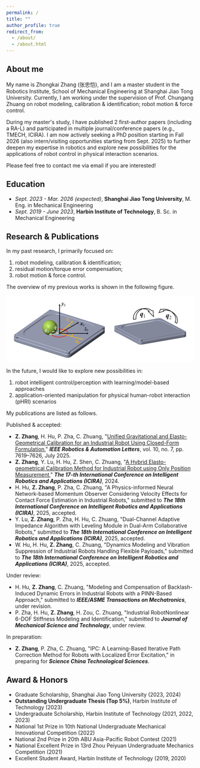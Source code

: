 ```yaml
---
permalink: /
title: ""
author_profile: true
redirect_from: 
  - /about/
  - /about.html
---
```


About me
------
My name is Zhongkai Zhang (张忠恺), and I am a master student in the Robotics Institute, School of Mechanical Engineering at Shanghai Jiao Tong University. Currently, I am working under the supervision of Prof. Chungang Zhuang on robot modeling, calibration & identification; robot motion & force control.

During my master's study, I have published 2 first-author papers (including a RA-L) and participated in multiple journal/conference papers (e.g., TMECH, ICIRA). I am now actively seeking a PhD position starting in Fall 2026 (also intern/visiting opportunities starting from Sept. 2025) to further deepen my expertise in robotics and explore new possibilities for the applications of robot control in physical interaction scenarios. 

Please feel free to contact me via email if you are interested!


Education
------
- _Sept. 2023 - Mar. 2026 (expected)_, **Shanghai Jiao Tong University**, M. Eng. in Mechanical Engineering
- _Sept. 2019 - June 2023_, **Harbin Institute of Technology**, B. Sc. in Mechanical Engineering

Research & Publications
------
In my past research, I primarily focused on:
1. robot modeling, calibration & identification;
2. residual motion/torque error compensation;
3. robot motion & force control.

The overview of my previous works is shown in the following figure.

![Research Overview](/images/test-fig.png)

In the future, I would like to explore new possibilities in:
1. robot intelligent control/perception with learning/model-based approaches
2. application-oriented manipulation for physical human-robot interaction (pHRI) scenarios

My publications are listed as follows.

Published & accepted:
- **Z. Zhang**, H. Hu, P. Zha, C. Zhuang, "[Unified Gravitational and Elasto-Geometrical Calibration for an Industrial Robot Using Closed-Form Formulation](https://ieeexplore.ieee.org/document/11020762)," _**IEEE Robotics & Automation Letters**_, vol. 10, no. 7, pp. 7619–7626, July 2025.
- **Z. Zhang**, Y. Lu, H. Hu, Z. Shen, C. Zhuang, "[A Hybrid Elasto-geometrical Calibration Method for Industrial Robot using Only Position Measurement](https://doi.org/10.1007/978-981-96-0783-9_21)," _**The 17-th International Conference on Intelligent Robotics and Applications (ICIRA)**_, 2024.
- H. Hu, **Z. Zhang**, P. Zha, C. Zhuang, "A Physics-informed Neural Network-based Momentum Observer Considering Velocity Effects for Contact Force Estimation in Industrial Robots," submitted to _**The 18th International Conference on Intelligent Robotics and Applications (ICIRA)**_, 2025, accepted.
- Y. Lu, **Z. Zhang**, P. Zha, H. Hu, C. Zhuang, "Dual-Channel Adaptive Impedance Algorithm with Leveling Module in Dual-Arm Collaborative Robots," submitted to _**The 18th International Conference on Intelligent Robotics and Applications (ICIRA)**_, 2025, accepted.
- W. Hu, H. Hu, **Z. Zhang**, C. Zhuang, "Dynamics Modeling and Vibration Suppression of Industrial Robots Handling Flexible Payloads," submitted to _**The 18th International Conference on Intelligent Robotics and Applications (ICIRA)**_, 2025, accepted.

Under review: 
- H. Hu, **Z. Zhang**, C. Zhuang, "Modeling and Compensation of Backlash-Induced Dynamic Errors in Industrial Robots with a PINN-Based Approach," submitted to _**IEEE/ASME Transactions on Mechatronics**_, under revision.
- P. Zha, H. Hu, **Z. Zhang**, H. Zou, C. Zhuang, "Industrial RobotNonlinear 6-DOF Stiffness Modeling and Identification," submitted to _**Journal of Mechanical Science and Technology**_, under review.

In preparation:
- **Z. Zhang**, P. Zha, C. Zhuang, "IPC: A Learning-Based Iterative Path Correction Method for Robots with Localized Error Excitation," in preparing for _**Science China Technological Sciences**_.

Award & Honors
------
- Graduate Scholarship, Shanghai Jiao Tong University (2023, 2024)
- **Outstanding Undergraduate Thesis (Top 5%)**, Harbin Institute of Technology (2023)
- Undergraduate Scholarship, Harbin Institute of Technology (2021, 2022, 2023)
- National 1st Prize in 10th National Undergraduate Mechanical Innovational Competition (2022)
- National 2nd Prize in 20th ABU Asia-Pacific Robot Contest (2021)
- National Excellent Prize in 13rd Zhou Peiyuan Undergraduate Mechanics Competition (2021)
- Excellent Student Award, Harbin Institute of Technology (2019, 2020)

